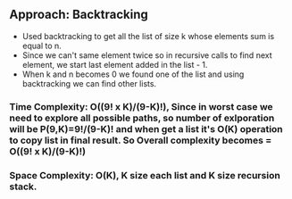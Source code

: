 ## Approach: Backtracking
* Used backtracking to get all the list of size k whose elements sum is equal to n.
* Since we can't same element twice so in recursive calls to find next element, we start last element added in the list - 1.
* When k and n becomes 0 we found one of the list and using backtracking we can find other lists.
​
### Time Complexity: O((9! x K)/(9-K)!), Since in worst case we need to explore all possible paths, so number of exlporation will be P(9,K)=9!/(9-K)! and when get a list it's O(K) operation to copy list in final result. So Overall complexity becomes = O((9! x K)/(9-K)!)
### Space Complexity: O(K), K size each list and K size recursion stack.